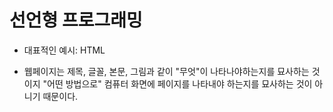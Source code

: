 # 선언형 프로그래밍

- 대표적인 예시: HTML

- 웹페이지는 제목, 글꼴, 본문, 그림과 같이 "무엇"이 나타나야하는지를 묘사하는 것이지 "어떤 방법으로" 컴퓨터 화면에 페이지를 나타내야 하는지를 묘사하는 것이 아니기 때문이다.
